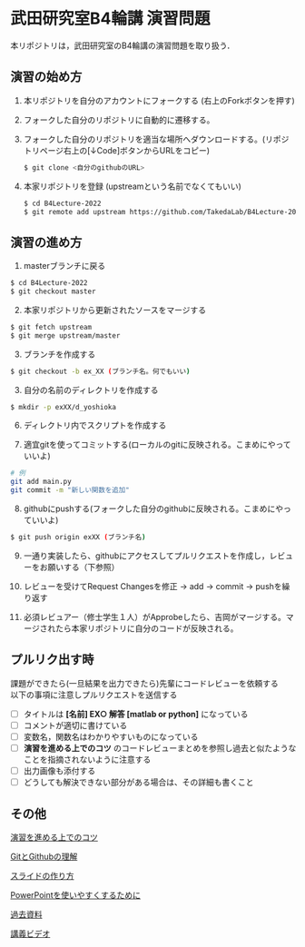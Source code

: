 # 武田研究室B4輪講 演習問題

本リポジトリは，武田研究室のB4輪講の演習問題を取り扱う．

## 演習の始め方

1. 本リポジトリを自分のアカウントにフォークする
  (右上のForkボタンを押す)
  
2. フォークした自分のリポジトリに自動的に遷移する。

3. フォークした自分のリポジトリを適当な場所へダウンロードする。(リポジトリページ右上の[↓Code]ボタンからURLをコピー)

    ```bash
    $ git clone <自分のgithubのURL>
    ```

4. 本家リポジトリを登録 (upstreamという名前でなくてもいい)

    ```bash
    $ cd B4Lecture-2022
    $ git remote add upstream https://github.com/TakedaLab/B4Lecture-2022.git
    ```


## 演習の進め方

1. masterブランチに戻る
  ```bash
  $ cd B4Lecture-2022
  $ git checkout master
  ```
2. 本家リポジトリから更新されたソースをマージする
  ```bash
  $ git fetch upstream
  $ git merge upstream/master
  ```
3. ブランチを作成する
  ```bash
  $ git checkout -b ex_XX (ブランチ名。何でもいい)
  ```
3. 自分の名前のディレクトリを作成する
  ```bash
  $ mkdir -p exXX/d_yoshioka
  ```
6. ディレクトリ内でスクリプトを作成する

7. 適宜gitを使ってコミットする(ローカルのgitに反映される。こまめにやっていいよ)
  ```bash
  # 例
  git add main.py
  git commit -m "新しい関数を追加"
  ```

8. githubにpushする(フォークした自分のgithubに反映される。こまめにやっていいよ)
  ```bash
  $ git push origin exXX (ブランチ名)
  ```

9. 一通り実装したら、githubにアクセスしてプルリクエストを作成し，レビューをお願いする（下参照）

10. レビューを受けてRequest Changesを修正 -> add -> commit -> pushを繰り返す

11. 必須レビュアー（修士学生１人）がApprobeしたら、吉岡がマージする。マージされたら本家リポジトリに自分のコードが反映される。


## プルリク出す時

課題ができたら(一旦結果を出力できたら)先輩にコードレビューを依頼する  
以下の事項に注意しプルリクエストを送信する

- [ ] タイトルは **[名前] EX○ 解答 [matlab or python]** になっている
- [ ] コメントが適切に書けている
- [ ] 変数名，関数名はわかりやすいものになっている
- [ ] **演習を進める上でのコツ** のコードレビューまとめを参照し過去と似たようなことを指摘されないように注意する
- [ ] 出力画像も添付する
- [ ] どうしても解決できない部分がある場合は、その詳細も書くこと

## その他

[演習を進める上でのコツ](./Tips.md)

[GitとGithubの理解](https://docs.google.com/a/g.sp.m.is.nagoya-u.ac.jp/viewer?a=v&pid=sites&srcid=Zy5zcC5tLmlzLm5hZ295YS11LmFjLmpwfHNwbG9jYWwtc2VtaXxneDoxZmI4YWVhZWVlNDBjNDY1)

[スライドの作り方](https://www.slideshare.net/ShinnosukeTakamichi/ss-48987441)

[PowerPointを使いやすくするために](https://docs.google.com/presentation/d/1objtyzG2RVHPMm0l42eDGsWPRsUQJtVe/edit?usp=sharing&ouid=104059354448949743591&rtpof=true&sd=true)

[過去資料](https://sites.google.com/a/g.sp.m.is.nagoya-u.ac.jp/splocal-semi/b4-rinkou)

[講義ビデオ](https://drive.google.com/drive/folders/1aOAgjTjUutiw3qwPwpRKhxDrnY0n5XEX?usp=sharing)

